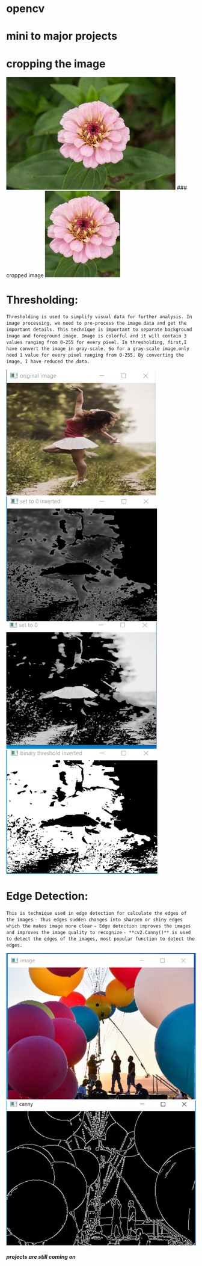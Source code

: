 # opencv
# mini to major projects

# cropping the image
<img src="https://github.com/Jyothif/opencv/blob/main/1.jpg">
### cropped image
<img src="https://github.com/Jyothif/opencv/blob/main/Cropped%20Image.jpg">




# Thresholding:
`Thresholding is used to simplify visual data for further analysis. In image processing, we need to pre-process the image data and get the important details. This technique is important to separate background image and foreground image. Image is colorful and it will contain 3 values ranging from 0-255 for every pixel. In thresholding, first,I have convert the image in gray-scale. So for a gray-scale image,only need 1 value for every pixel ranging from 0-255. By converting the image, I have reduced the data.`

<img src="https://github.com/Jyothif/opencv/blob/main/images/s2.PNG"><img src="https://github.com/Jyothif/opencv/blob/main/images/s6.PNG"><img src="https://github.com/Jyothif/opencv/blob/main/images/s5.PNG"><img src ="https://github.com/Jyothif/opencv/blob/main/images/s4.PNG">



# Edge Detection:
`This is technique used in edge detection for calculate the edges of the images`
`- Thus edges sudden changes into sharpen or shiny edges which the makes image more clear`
`- Edge detection improves the images and improves the image quality to recognize`
`- **cv2.Canny()** is used to detect the edges of the images, most popular function to detect the edges.`

<img src="https://github.com/Jyothif/opencv/blob/main/images/edge%20detection_images/E_O.PNG"><img src="https://github.com/Jyothif/opencv/blob/main/images/edge%20detection_images/E_R.PNG">







##### projects are still coming on
